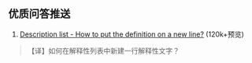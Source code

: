 
## 优质问答推送

1. [Description list - How to put the definition on a new line?](https://tex.stackexchange.com/questions/35481) (120k+预览)
  >【译】如何在解释性列表中新建一行解释性文字？
